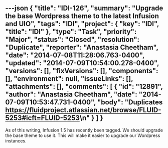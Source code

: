 ---json
{
  "title": "IDI-126",
  "summary": "Upgrade the base Wordpress theme to the latest Infusion and UIO",
  "tags": "IDI",
  "project": {
    "key": "IDI",
    "title": "IDI"
  },
  "type": "Task",
  "priority": "Major",
  "status": "Closed",
  "resolution": "Duplicate",
  "reporter": "Anastasia Cheetham",
  "date": "2014-07-08T11:28:06.763-0400",
  "updated": "2014-07-09T10:54:00.278-0400",
  "versions": [],
  "fixVersions": [],
  "components": [],
  "environment": null,
  "issueLinks": [],
  "attachments": [],
  "comments": [
    {
      "id": "12891",
      "author": "Anastasia Cheetham",
      "date": "2014-07-09T10:53:47.731-0400",
      "body": "Duplicates <https://fluidproject.atlassian.net/browse/FLUID-5253#icft=FLUID-5253>\n"
    }
  ]
}
---
As of this writing, Infusion 1.5 has recently been tagged. We should upgrade the base theme to use it. This will make it easier to upgrade our Wordpress instances.

        